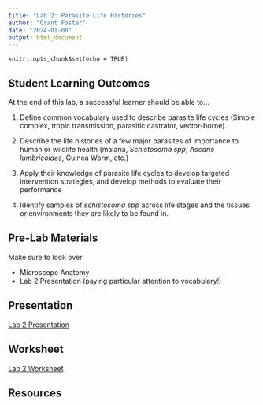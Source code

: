 ```yaml
---
title: "Lab 2: Parasite Life Histories"
author: "Grant Foster"
date: "2024-01-08"
output: html_document
---
```



```{r setup, include=FALSE}
knitr::opts_chunk$set(echo = TRUE)
```

## Student Learning Outcomes

At the end of this lab, a successful learner should be able to…

1. Define common vocabulary used to describe parasite life cycles (Simple complex, tropic transmission, parasitic castrator, vector-borne). 

2. Describe the life histories of a few major parasites of importance to human or wildlife health (malaria, *Schistosoma spp*, *Ascaris lumbricoides*, Guinea Worm, etc.)

3. Apply their knowledge of parasite life cycles to develop targeted intervention strategies, and develop methods to evaluate their performance

4. Identify samples of *schistosoma spp* across life stages and the tissues or environments they are likely to be found in.


## Pre-Lab Materials
Make sure to look over

* Microscope Anatomy
* Lab 2 Presentation (paying particular attention to vocabulary!)

## Presentation
[Lab 2 Presentation](/lab/lab2_lifeHistory/Lab2Presentation.pdf)

## Worksheet
[Lab 2 Worksheet](/lab/lab2_lifeHistory/Lab2Worksheet.docx)

## Resources
